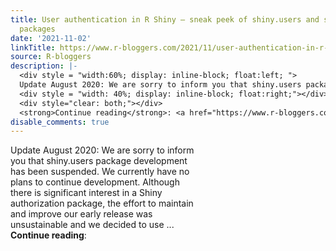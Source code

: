 ```yaml
---
title: User authentication in R Shiny – sneak peek of shiny.users and shiny.admin
  packages
date: '2021-11-02'
linkTitle: https://www.r-bloggers.com/2021/11/user-authentication-in-r-shiny-sneak-peek-of-shiny-users-and-shiny-admin-packages-2/
source: R-bloggers
description: |-
  <div style = "width:60%; display: inline-block; float:left; ">
  Update August 2020: We are sorry to inform you that shiny.users package development has been suspended. We currently have no plans to continue development. Although there is significant interest in a Shiny authorization package, the effort to maintain and improve our early release was unsustainable and we decided to use ...</div>
  <div style = "width: 40%; display: inline-block; float:right;"></div>
  <div style="clear: both;"></div>
  <strong>Continue reading</strong>: <a href="https://www.r-bloggers.com/2021/11/user-authentication-in-r-s ...
disable_comments: true
---
```

<div style = "width:60%; display: inline-block; float:left; ">
Update August 2020: We are sorry to inform you that shiny.users package development has been suspended. We currently have no plans to continue development. Although there is significant interest in a Shiny authorization package, the effort to maintain and improve our early release was unsustainable and we decided to use ...</div>
<div style = "width: 40%; display: inline-block; float:right;"></div>
<div style="clear: both;"></div>
<strong>Continue reading</strong>: <a href="https://www.r-bloggers.com/2021/11/user-authentication-in-r-s ...